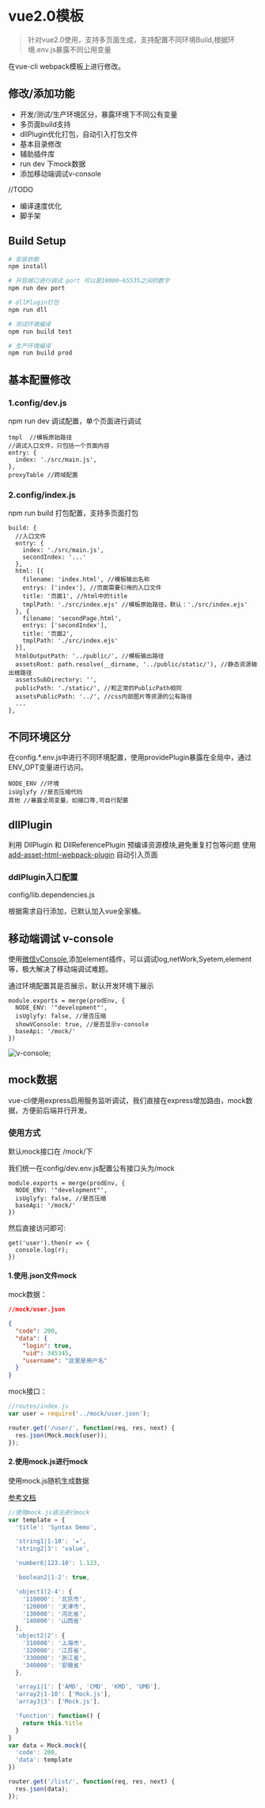 # vue2.0模板

> 针对vue2.0使用，支持多页面生成，支持配置不同环境Build,根据环境.env.js暴露不同公用变量

在vue-cli webpack模板上进行修改。

## 修改/添加功能
- 开发/测试/生产环境区分，暴露环境下不同公有变量
- 多页面build支持
- dllPlugin优化打包，自动引入打包文件
- 基本目录修改
- 辅助插件库
- run dev 下mock数据
- 添加移动端调试v-console

//TODO
- 编译速度优化
- 脚手架

## Build Setup

``` bash
# 安装依赖
npm install

# 开启端口进行调试 port 可以是10000~65535之间的数字
npm run dev port

# dllPlugin打包
npm run dll

# 测试环境编译
npm run build test

# 生产环境编译
npm run build prod
```

## 基本配置修改
### 1.config/dev.js  
npm run dev 调试配置，单个页面进行调试

```
tmpl  //模板原始路径
//调试入口文件，只包括一个页面内容
entry: {
  index: './src/main.js',
},
proxyTable //跨域配置

```

### 2.config/index.js
npm run build 打包配置，支持多页面打包

```
build: {
  //入口文件
  entry: {
    index: './src/main.js',
    secondIndex: '...'
  },
  html: [{
    filename: 'index.html', //模板输出名称
    entrys: ['index'], //页面需要引用的入口文件
    title: '页面1', //html中的title 
    tmplPath: './src/index.ejs' //模板原始路径，默认：'./src/index.ejs'
  }, {
    filename: 'secondPage.html',
    entrys: ['secondIndex'], 
    title: '页面2',
    tmplPath: './src/index.ejs'
  }],
  htmlOutputPath: '../public/', //模板输出路径
  assetsRoot: path.resolve(__dirname, '../public/static/'), //静态资源输出根路径
  assetsSubDirectory: '',
  publicPath: './static/', //和正常的PublicPath相同
  assetsPublicPath: '../', //css内部图片等资源的公有路径
  ...
},
```

## 不同环境区分
在config.*.env.js中进行不同环境配置，使用providePlugin暴露在全局中，通过ENV_OPT变量进行访问。

```
NODE_ENV //环境
isUglyfy //是否压缩代码
其他 //暴露全局变量，如接口等,可自行配置
```

## dllPlugin
利用 DllPlugin 和 DllReferencePlugin 预编译资源模块,避免重复打包等问题
使用 [add-asset-html-webpack-plugin](https://github.com/SimenB/add-asset-html-webpack-plugin) 自动引入页面

### ddlPlugin入口配置
config/lib.dependencies.js

根据需求自行添加，已默认加入vue全家桶。

## 移动端调试 v-console
使用[微信vConsole](https://github.com/WechatFE/vConsole),添加element插件，可以调试log,netWork,Syetem,element等，极大解决了移动端调试难题。

通过环境配置其是否展示，默认开发环境下展示

```
module.exports = merge(prodEnv, {
  NODE_ENV: '"development"',
  isUglyfy: false, //是否压缩
  showVConsole: true, //是否显示v-console
  baseApi: '/mock/'
})
```

![v-console](./assets/v-console.png);

## mock数据
vue-cli使用express启用服务监听调试，我们直接在express增加路由，mock数据，方便前后端并行开发。

### 使用方式

默认mock接口在 /mock/下

我们统一在config/dev.env.js配置公有接口头为/mock

```
module.exports = merge(prodEnv, {
  NODE_ENV: '"development"',
  isUglyfy: false, //是否压缩
  baseApi: '/mock/'
})
```

然后直接访问即可:

```
get('user').then(r => {
  console.log(r);
})
```

#### 1.使用.json文件mock
mock数据：

``` json
//mock/user.json

{
  "code": 200,
  "data": {
    "login": true,
    "uid": 345345,
    "username": "这里是用户名"
  }
}
```

mock接口：

``` js
//routes/index.js
var user = require('../mock/user.json');

router.get('/user/', function(req, res, next) {
  res.json(Mock.mock(user));
});
``` 

#### 2.使用mock.js进行mock
使用mock.js随机生成数据

[参考文档](http://mockjs.com/0.1/)

``` js
//使用mock.js语法进行mock
var template = {
  'title': 'Syntax Demo',

  'string1|1-10': '★',
  'string2|3': 'value',

  'number6|123.10': 1.123,

  'boolean2|1-2': true,

  'object1|2-4': {
    '110000': '北京市',
    '120000': '天津市',
    '130000': '河北省',
    '140000': '山西省'
  },
  'object2|2': {
    '310000': '上海市',
    '320000': '江苏省',
    '330000': '浙江省',
    '340000': '安徽省'
  },

  'array1|1': ['AMD', 'CMD', 'KMD', 'UMD'],
  'array2|1-10': ['Mock.js'],
  'array3|3': ['Mock.js'],

  'function': function() {
    return this.title
  }
}
var data = Mock.mock({
  'code': 200,
  'data': template
})

router.get('/list/', function(req, res, next) {
  res.json(data);
});
```



